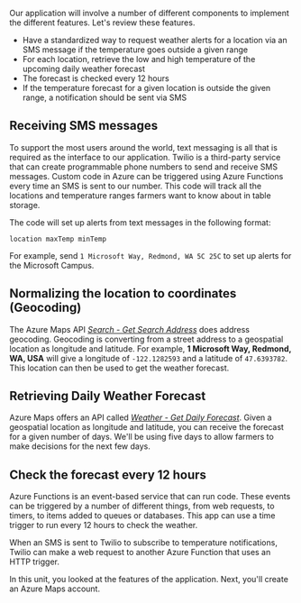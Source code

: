 Our application will involve a number of different components to implement the different features. Let's review these features.

- Have a standardized way to request weather alerts for a location via an SMS message if the temperature goes outside a given range
- For each location, retrieve the low and high temperature of the upcoming daily weather forecast
- The forecast is checked every 12 hours
- If the temperature forecast for a given location is outside the given range, a notification should be sent via SMS

## Receiving SMS messages

To support the most users around the world, text messaging is all that is required as the interface to our application. Twilio is a third-party service that can create programmable phone numbers to send and receive SMS messages. Custom code in Azure can be triggered using Azure Functions every time an SMS is sent to our number. This code will track all the locations and temperature ranges farmers want to know about in table storage.

The code will set up alerts from text messages in the following format:

```output
location maxTemp minTemp
```

For example, send `1 Microsoft Way, Redmond, WA 5C 25C` to set up alerts for the Microsoft Campus.

## Normalizing the location to coordinates (Geocoding)

The Azure Maps API [*Search - Get Search Address*](https://docs.microsoft.com/rest/api/maps/search/getsearchaddress) does address geocoding. Geocoding is converting from a street address to a geospatial location as longitude and latitude. For example, **1 Microsoft Way, Redmond, WA, USA** will give a longitude of `-122.1282593` and a latitude of `47.6393782`. This location can then be used to get the weather forecast.

## Retrieving Daily Weather Forecast

Azure Maps offers an API called [*Weather - Get Daily Forecast*](https://docs.microsoft.com/rest/api/maps/weather/getdailyforecastpreview).  Given a geospatial location as longitude and latitude, you can receive the forecast for a given number of days. We'll be using five days to allow farmers to make decisions for the next few days.

## Check the forecast every 12 hours

Azure Functions is an event-based service that can run code. These events can be triggered by a number of different things, from web requests, to timers, to items added to queues or databases. This app can use a time trigger to run every 12 hours to check the weather.

When an SMS is sent to Twilio to subscribe to temperature notifications, Twilio can make a web request to another Azure Function that uses an HTTP trigger.

In this unit, you looked at the features of the application. Next, you'll create an Azure Maps account.
